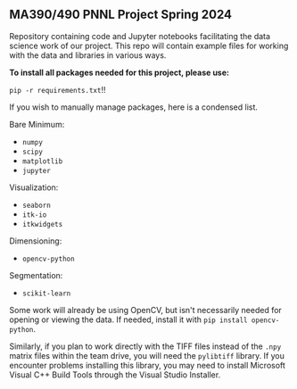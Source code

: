 MA390/490 PNNL Project Spring 2024
---
Repository containing code and Jupyter notebooks facilitating the data science work of our project. This repo will contain example files for working with the data and libraries in various ways.

**To install all packages needed for this project, please use:** 

`pip -r requirements.txt`!!

If you wish to manually manage packages, here is a condensed list.

Bare Minimum:
- `numpy`
- `scipy`
- `matplotlib`
- `jupyter`

Visualization:
- `seaborn`
- `itk-io`
- `itkwidgets`

Dimensioning:
- `opencv-python`

Segmentation:
- `scikit-learn`

Some work will already be using OpenCV, but isn't necessarily needed for opening or viewing the data. If needed, install it with `pip install opencv-python`.

Similarly, if you plan to work directly with the TIFF files instead of the `.npy` matrix files within the team drive, you will need the `pylibtiff` library. If you encounter problems installing this library, you may need to install Microsoft Visual C++ Build Tools through the Visual Studio Installer.